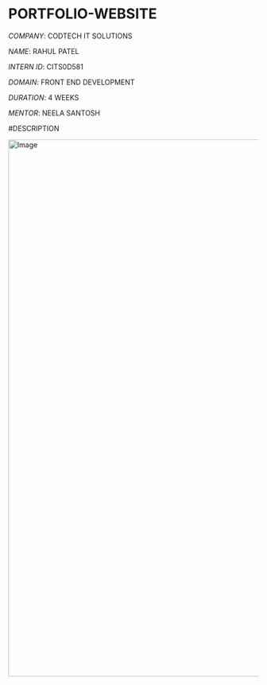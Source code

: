 # PORTFOLIO-WEBSITE

*COMPANY*: CODTECH IT SOLUTIONS

*NAME*: RAHUL PATEL

*INTERN ID*: CITS0D581

*DOMAIN*: FRONT END DEVELOPMENT

*DURATION*: 4 WEEKS

*MENTOR*: NEELA SANTOSH

#DESCRIPTION

<img width="1920" height="1080" alt="Image" src="https://github.com/user-attachments/assets/71a793bf-41a6-4767-904f-dccb8b0a547c" />

